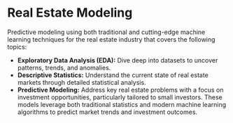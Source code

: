 # Real Estate Modeling

Predictive modeling using both traditional and cutting-edge machine learning techniques for the real estate industry that covers the following topics:

- **Exploratory Data Analysis (EDA):** Dive deep into datasets to uncover patterns, trends, and anomalies.
- **Descriptive Statistics:** Understand the current state of real estate markets through detailed statistical analysis.
- **Predictive Modeling:** Address key real estate problems with a focus on investment opportunities, particularly tailored to small investors. These models leverage both traditional statistics and modern machine learning algorithms to predict market trends and investment outcomes.